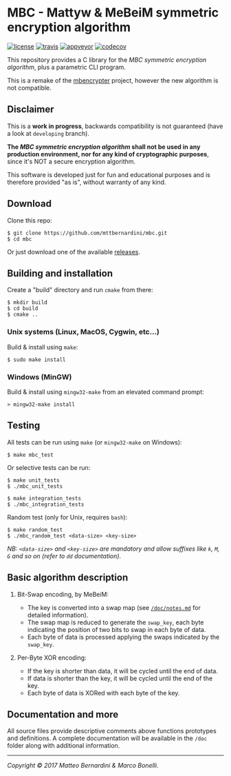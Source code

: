 # MBC - Mattyw & MeBeiM symmetric encryption algorithm #

[![license][license-img]][license-link]
[![travis][travis-img]][travis-link]
[![appveyor][appveyor-img]][appveyor-link]
[![codecov][codecov-img]][codecov-link]

This repository provides a C library for the *MBC symmetric encryption algorithm*, plus a parametric CLI program.

This is a remake of the [mbencrypter][1] project, however the new algorithm is not compatible.


## Disclaimer ##

This is a **work in progress**, backwards compatibility is not guaranteed (have a look at `developing` branch).

**The *MBC symmetric encryption algorithm* shall not be used in any production environment, nor for any kind of cryptographic purposes**, since it's NOT a secure encryption algorithm.

This software is developed just for fun and educational purposes and is therefore provided "as is", without warranty of any kind.


## Download ##

Clone this repo:

	$ git clone https://github.com/mttbernardini/mbc.git
	$ cd mbc

Or just download one of the available [releases][2].


## Building and installation ##

Create a "build" directory and run `cmake` from there:

	$ mkdir build
	$ cd build
	$ cmake ..

### Unix systems (Linux, MacOS, Cygwin, etc...) ###

Build & install using `make`:

	$ sudo make install

### Windows (MinGW) ###

Build & install using `mingw32-make` from an elevated command prompt:

	> mingw32-make install


## Testing ##

All tests can be run using `make` (or `mingw32-make` on Windows):

	$ make mbc_test

Or selective tests can be run:

	$ make unit_tests
	$ ./mbc_unit_tests

	$ make integration_tests
	$ ./mbc_integration_tests

Random test (only for Unix, requires `bash`):

	$ make random_test
	$ ./mbc_random_test <data-size> <key-size>

*NB: `<data-size>` and `<key-size>` are mandatory and allow suffixes like `k`, `M`, `G` and so on (refer to `dd` documentation).*


## Basic algorithm description ##

1. Bit-Swap encoding, by MeBeiM:
   - The key is converted into a swap map (see [`/doc/notes.md`][3] for detailed information).
   - The swap map is reduced to generate the `swap_key`, each byte indicating the position of two bits to swap in each byte of data.
   - Each byte of data is processed applying the swaps indicated by the `swap_key`.

2. Per-Byte XOR encoding:
   - If the key is shorter than data, it will be cycled until the end of data.
   - If data is shorter than the key, it will be cycled until the end of the key.
   - Each byte of data is XORed with each byte of the key.


## Documentation and more ##

All source files provide descriptive comments above functions prototypes and definitions. A complete documentation will be available in the `/doc` folder along with additional information.

---
*Copyright © 2017 Matteo Bernardini & Marco Bonelli.*

[1]: https://github.com/mttbernardini/mbencrypter
[2]: https://github.com/mttbernardini/mbc/releases
[3]: https://github.com/mttbernardini/mbc/blob/developing/doc/notes.md#make_swap_key-rationale

[license-img]:   https://img.shields.io/github/license/mttbernardini/mbc.svg
[license-link]:  https://github.com/mttbernardini/mbc/blob/developing/LICENSE
[travis-img]:    https://img.shields.io/travis/mttbernardini/mbc/developing.svg
[travis-link]:   https://travis-ci.org/mttbernardini/mbc
[appveyor-img]:  https://img.shields.io/appveyor/ci/mttbernardini/mbc/developing.svg
[appveyor-link]: https://ci.appveyor.com/project/mttbernardini/mbc/branch/developing
[codecov-img]:   https://img.shields.io/codecov/c/github/mttbernardini/mbc/developing.svg
[codecov-link]:  https://codecov.io/gh/mttbernardini/mbc/branch/developing
